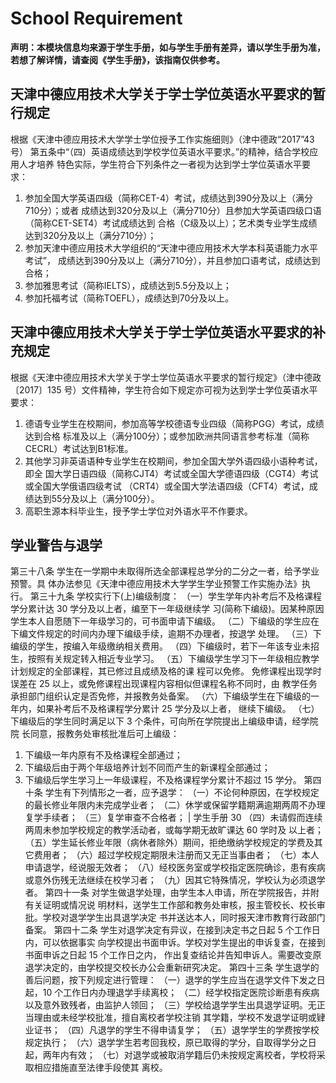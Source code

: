 # School Requirement

**声明：本模块信息均来源于学生手册，如与学生手册有差异，请以学生手册为准，若想了解详情，请查阅《学生手册》，该指南仅供参考。**

## 天津中德应用技术大学关于学士学位英语水平要求的暂行规定
根据《天津中德应用技术大学学士学位授予工作实施细则》（津中德政“2017”43号）
第五条中“（四）英语成绩达到学校学位英语水平要求。”的精神，结合学校应用人才培养
特色实际，学生符合下列条件之一者视为达到学士学位英语水平要求：
1. 参加全国大学英语四级（简称CET-4）考试，成绩达到390分及以上（满分710分）；或者
   成绩达到320分及以上（满分710分）且参加大学英语四级口语（简称CET-SET4）考试成绩达到
   合格（C级及以上）；艺术类专业学生成绩达到320分及以上（满分710分）；
2. 参加天津中德应用技术大学组织的“天津中德应用技术大学本科英语能力水平考试”，
   成绩达到390分及以上（满分710分），并且参加口语考试，成绩达到合格；
3. 参加雅思考试（简称IELTS），成绩达到5.5分及以上；
4. 参加托福考试（简称TOEFL），成绩达到70分及以上。

## 天津中德应用技术大学关于学士学位英语水平要求的补充规定
根据《天津中德应用技术大学关于学士学位英语水平要求的暂行规定》（津中德政〔2017〕135
号）文件精神，学生符合如下规定亦可视为达到学士学位英语水平要求：
1. 德语专业学生在校期间，参加高等学校德语专业四级（简称PGG）考试，成绩达到合格
   标准及以上（满分100分）；或参加欧洲共同语言参考标准（简称 CECRL）考试达到B1标准。
2. 其他学习非英语语种专业学生在校期间，参加全国大学外语四级小语种考试，即全
   国大学日语四级（简称CJT4）考试或全国大学德语四级（CGT4）考试或全国大学俄语四级考试
   （CRT4）或全国大学法语四级（CFT4）考试，成绩达到55分及以上（满分100分）。
3. 高职生源本科毕业生，授予学士学位对外语水平不作要求。

## 学业警告与退学
第三十八条 学生在一学期中未取得所选全部课程总学分的二分之一者，给予学业预警。具
体办法参见《天津中德应用技术大学学生学业预警工作实施办法》执行。
第三十九条 学校实行下(上)编级制度：
（一）学生学年内补考后不及格课程学分累计达 30 学分及以上者，编至下一年级继续学
习(简称下编级)。因某种原因学生本人自愿随下一年级学习的，可书面申请下编级。
（二）下编级的学生应在下编文件规定的时间内办理下编级手续，逾期不办理者，按退学
处理。
（三）下编级的学生，按编入年级缴纳相关费用。
（四）下编级时，若下一年该专业未招生，按照有关规定转入相近专业学习。
（五）下编级学生学习下一年级相应教学计划规定的全部课程，其已修过且成绩及格的课
程可以免修。
免修课程出现学时误差在 25 以上，或免修课程出现课程内容相似但课程名称不同时，由
教学任务承担部门组织认定是否免修，并报教务处备案。
（六）下编级学生在下编级的一年内，如果补考后不及格课程学分累计 25 学分及以上者，
继续下编级。
（七）下编级后的学生同时满足以下 3 个条件，可向所在学院提出上编级申请，经学院院
长同意，报教务处审核批准后可上编级：
1. 下编级一年内原有不及格课程全部通过；
2. 下编级后由于两个年级培养计划不同而产生的新课程全部通过；
3. 下编级后学生学习上一年级课程，不及格课程学分累计不超过 15 学分。
   第四十条 学生有下列情形之一者，应予退学：
   （一）不论何种原因，在学校规定的最长修业年限内未完成学业者；
   （二）休学或保留学籍期满逾期两周不办理复学手续者；
   （三）复学审查不合格者；
   | 学生手册 30 （四）未请假而连续两周未参加学校规定的教学活动者，或每学期无故旷课达 60 学时及
   以上者；
   （五）学生延长修业年限（病休者除外）期间，拒绝缴纳学校规定的学费及其它费用者；
   （六）超过学校规定期限未注册而又无正当事由者；
   （七）本人申请退学，经说服无效者；
   （八）经校医务室或学校指定医院确诊，患有疾病或意外伤残无法继续在校学习者；
   （九）因其它特殊情况，学校认为必须退学者。
   第四十一条 对学生做退学处理，由学生本人申请，所在学院报告，并附有关证明或情况说
   明材料，送学生工作部和教务处审核，报主管校长、校长审批。学校对退学学生出具退学决定
   书并送达本人，同时报天津市教育行政部门备案。
   第四十二条 学生对退学决定有异议，在接到决定书之日起 5 个工作日内，可以依据事实
   向学校提出书面申诉。学校对学生提出的申诉复查，在接到书面申诉之日起 15 个工作日之内，
   作出复查结论并告知申诉人。需要改变原退学决定的，由学校提交校长办公会重新研究决定。
   第四十三条 学生退学的善后问题，按下列规定进行管理：
   （一）退学的学生应当在退学文件下发之日起，10 个工作日内办理退学手续离校；
   （二）经学校指定医院诊断患有疾病以及意外致残者，由监护人领回；
   （三）学校给退学学生出具退学证明。无正当理由或未经学校批准，擅自离校者学校注销
   其学籍，学校不发退学证明或肄业证书；
   （四）凡退学的学生不得申请复学；
   （五）退学学生的学费按学校规定执行；
   （六）退学学生若考回我校，原已取得的学分，自取得学分之日起，两年内有效；
   （七）对退学或被取消学籍后仍未按规定离校者，学校将采取相应措施直至法律手段使其
   离校。